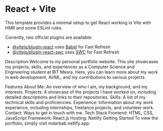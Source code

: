 # React + Vite

This template provides a minimal setup to get React working in Vite with HMR and some ESLint rules.

Currently, two official plugins are available:

- [@vitejs/plugin-react](https://github.com/vitejs/vite-plugin-react/blob/main/packages/plugin-react/README.md) uses [Babel](https://babeljs.io/) for Fast Refresh
- [@vitejs/plugin-react-swc](https://github.com/vitejs/vite-plugin-react-swc) uses [SWC](https://swc.rs/) for Fast Refresh


Description
Welcome to my personal portfolio website. This site showcases my projects, skills, and experiences as a Computer Science and Engineering student at BIT Mesra. Here, you can learn more about my work in web development, AI/ML, and my contributions to various projects.

Features
About Me: An overview of who I am, my background, and my interests.
Projects: A showcase of the projects I have worked on, including detailed descriptions and links to their repositories.
Skills: A list of my technical skills and proficiencies.
Experience: Information about my work experience, including internships, freelance projects, and volunteer work.
Contact: Ways to get in touch with me.
Tech Stack
Frontend: HTML, CSS, JavaScript
Framework: React.js
Hosting: Netlify
Getting Started
To view the portfolio, simply visit mdarbab.netlify.app.
